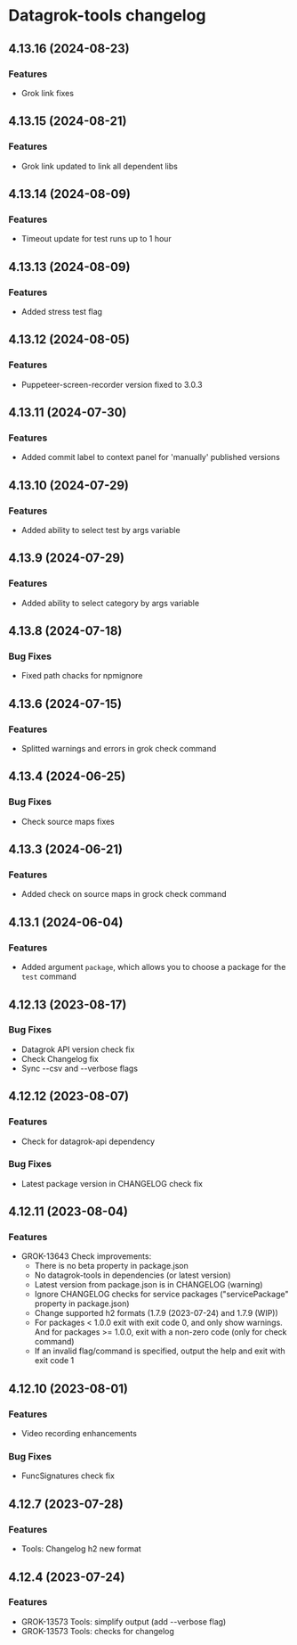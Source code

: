 # Datagrok-tools changelog


## 4.13.16 (2024-08-23)

### Features

* Grok link fixes

## 4.13.15 (2024-08-21)

### Features

* Grok link updated to link all dependent libs 

## 4.13.14 (2024-08-09)

### Features

* Timeout update for test runs up to 1 hour

## 4.13.13 (2024-08-09)

### Features

* Added stress test flag

## 4.13.12 (2024-08-05)

### Features

* Puppeteer-screen-recorder version fixed to 3.0.3

## 4.13.11 (2024-07-30)

### Features

* Added commit label to context panel for 'manually' published versions

## 4.13.10 (2024-07-29)

### Features

* Added ability to select test by args variable 

## 4.13.9 (2024-07-29)

### Features

* Added ability to select category by args variable 

## 4.13.8 (2024-07-18)

### Bug Fixes

* Fixed path chacks for npmignore

## 4.13.6 (2024-07-15)

### Features

* Splitted warnings and errors in grok check command

## 4.13.4 (2024-06-25)

### Bug Fixes

* Check source maps fixes 

## 4.13.3 (2024-06-21)

### Features

* Added check on source maps in grock check command

## 4.13.1 (2024-06-04)

### Features

* Added argument `package`, which allows you to choose a package for the `test` command


## 4.12.13 (2023-08-17)

### Bug Fixes

* Datagrok API version check fix
* Check Changelog fix
* Sync --csv and --verbose flags

## 4.12.12 (2023-08-07)

### Features

* Check for datagrok-api dependency

### Bug Fixes

* Latest package version in CHANGELOG check fix

## 4.12.11 (2023-08-04)

### Features

* GROK-13643 Check improvements:
  * There is no beta property in package.json
  * No datagrok-tools in dependencies (or latest version)
  * Latest version from package.json is in CHANGELOG (warning)
  * Ignore CHANGELOG checks for service packages ("servicePackage" property in package.json)
  * Change supported h2 formats (1.7.9 (2023-07-24) and 1.7.9 (WIP))
  * For packages < 1.0.0 exit with exit code 0, and only show warnings. And for packages >= 1.0.0, exit with a non-zero code (only for check command)
  * If an invalid flag/command is specified, output the help and exit with exit code 1

## 4.12.10 (2023-08-01)

### Features

* Video recording enhancements

### Bug Fixes

* FuncSignatures check fix

## 4.12.7 (2023-07-28)

### Features

* Tools: Changelog h2 new format

## 4.12.4 (2023-07-24)

### Features

* GROK-13573 Tools: simplify output (add --verbose flag)
* GROK-13573 Tools: checks for changelog
